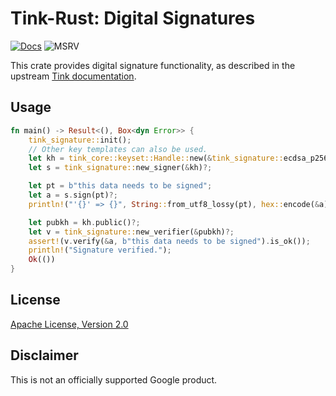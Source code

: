 # Tink-Rust: Digital Signatures

[![Docs](https://img.shields.io/badge/docs-rust-brightgreen?style=for-the-badge)](https://docs.rs/tink-signature)
![MSRV](https://img.shields.io/badge/rustc-1.57+-yellow?style=for-the-badge)

This crate provides digital signature functionality, as described in the upstream
[Tink documentation](https://github.com/google/tink/blob/master/docs/PRIMITIVES.md#digital-signatures).

## Usage

<!-- prettier-ignore-start -->
[embedmd]:# (../examples/signature/src/main.rs Rust /fn main/ /^}/)
```Rust
fn main() -> Result<(), Box<dyn Error>> {
    tink_signature::init();
    // Other key templates can also be used.
    let kh = tink_core::keyset::Handle::new(&tink_signature::ecdsa_p256_key_template())?;
    let s = tink_signature::new_signer(&kh)?;

    let pt = b"this data needs to be signed";
    let a = s.sign(pt)?;
    println!("'{}' => {}", String::from_utf8_lossy(pt), hex::encode(&a));

    let pubkh = kh.public()?;
    let v = tink_signature::new_verifier(&pubkh)?;
    assert!(v.verify(&a, b"this data needs to be signed").is_ok());
    println!("Signature verified.");
    Ok(())
}
```
<!-- prettier-ignore-end -->

## License

[Apache License, Version 2.0](http://www.apache.org/licenses/LICENSE-2.0)

## Disclaimer

This is not an officially supported Google product.
